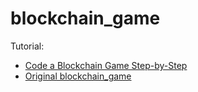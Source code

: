 # blockchain_game

Tutorial: 
* [Code a Blockchain Game Step-by-Step](https://www.youtube.com/watch?v=x-6ruqmNS3o&list=WL&index=32&t=176s)
* [Original blockchain_game](https://github.com/dappuniversity/blockchain_game)
